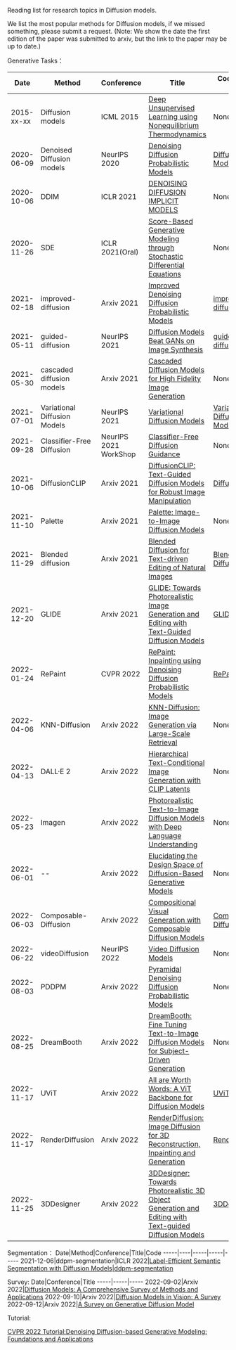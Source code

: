 
Reading list for research topics in Diffusion models.

We list the most popular methods for Diffusion models, if we missed something, please submit a request.
(Note: We show the date the first edition of the paper was submitted to arxiv, but the link to the paper may be up to date.)

Generative Tasks：

Date|Method|Conference|Title|Code/Project Page
-----|----|-----|-----|-----
2015-xx-xx|Diffusion models|ICML 2015|[Deep Unsupervised Learning using Nonequilibrium Thermodynamics](http://proceedings.mlr.press/v37/sohl-dickstein15.pdf)|None
2020-06-09|Denoised Diffusion models|NeurIPS 2020|[Denoising Diffusion Probabilistic Models](https://arxiv.org/pdf/2006.11239.pdf)|[Diffusion Models](https://github.com/hojonathanho/diffusion)
2020-10-06|DDIM|ICLR 2021|[DENOISING DIFFUSION IMPLICIT MODELS](https://arxiv.org/pdf/2010.02502.pdf)|None
2020-11-26|SDE|ICLR 2021(Oral)|[Score-Based Generative Modeling through Stochastic Differential Equations](https://arxiv.org/pdf/2011.13456.pdf)|None
2021-02-18|improved-diffusion|Arxiv 2021|[Improved Denoising Diffusion Probabilistic Models](https://arxiv.org/pdf/2102.09672.pdf)|[improved-diffusion](https://github.com/openai/improved-diffusion)
2021-05-11|guided-diffusion|NeurIPS 2021|[Diffusion Models Beat GANs on Image Synthesis](https://arxiv.org/pdf/2105.05233.pdf)|[guided-diffusion](https://github.com/openai/guided-diffusion)
2021-05-30|cascaded diffusion models|Arxiv 2021|[Cascaded Diffusion Models for High Fidelity Image Generation](https://arxiv.org/pdf/2106.15282.pdf)|None
2021-07-01|Variational Diffusion Models|NeurIPS 2021|[Variational Diffusion Models](https://arxiv.org/pdf/2107.00630.pdf)|[Variational Diffusion Models](https://github.com/google-research/vdm)
2021-09-28|Classifier-Free Diffusion|NeurIPS 2021 WorkShop|[Classifier-Free Diffusion Guidance](https://openreview.net/pdf?id=qw8AKxfYbI)|None
2021-10-06|DiffusionCLIP|Arxiv 2021|[DiffusionCLIP: Text-Guided Diffusion Models for Robust Image Manipulation](https://arxiv.org/pdf/2112.10741.pdf)|[DiffusionCLIP](https://github.com/gwang-kim/DiffusionCLIP)
2021-11-10|Palette|Arxiv 2021|[Palette: Image-to-Image Diffusion Models](https://arxiv.org/pdf/2111.05826.pdf)| None
2021-11-29|Blended diffusion|Arxiv 2021|[Blended Diffusion for Text-driven Editing of Natural Images](https://arxiv.org/pdf/2111.14818.pdf)|[Blended Diffusion](https://omriavrahami.com/blended-diffusion-page/)
2021-12-20|GLIDE|Arxiv 2021|[GLIDE: Towards Photorealistic Image Generation and Editing with Text-Guided Diffusion Models](https://arxiv.org/pdf/2112.10741.pdf)|[GLIDE](https://github.com/openai/glide-text2im)
2022-01-24|RePaint|CVPR 2022|[RePaint: Inpainting using Denoising Diffusion Probabilistic Models](https://arxiv.org/pdf/2201.09865.pdf)|[RePaint](https://www.git.io/RePaint)
2022-04-06|KNN-Diffusion|Arxiv 2022|[KNN-Diffusion: Image Generation via Large-Scale Retrieval](https://arxiv.org/pdf/2204.02849.pdf)|None
2022-04-13|DALL·E 2|Arxiv 2022|[Hierarchical Text-Conditional Image Generation with CLIP Latents](https://arxiv.org/pdf/2204.06125.pdf)|None
2022-05-23|Imagen|Arxiv 2022|[Photorealistic Text-to-Image Diffusion Models with Deep Language Understanding](https://arxiv.org/pdf/2205.11487.pdf)|None
2022-06-01|--|Arxiv 2022|[Elucidating the Design Space of Diffusion-Based Generative Models](https://arxiv.org/pdf/2206.00364.pdf)|None
2022-06-03|Composable-Diffusion|Arxiv 2022|[Compositional Visual Generation with Composable Diffusion Models](https://arxiv.org/pdf/2206.01714.pdf)|[Composable-Diffusion](https://github.com/energy-based-model/Compositional-Visual-Generation-with-Composable-Diffusion-Models-PyTorch)
2022-06-22|videoDiffusion|NeurIPS 2022|[Video Diffusion Models](https://arxiv.org/pdf/2204.03458.pdf)|None
2022-08-03|PDDPM|Arxiv 2022|[Pyramidal Denoising Diffusion Probabilistic Models](https://arxiv.org/pdf/2208.01864.pdf)|None
2022-08-25|DreamBooth|Arxiv 2022|[DreamBooth: Fine Tuning Text-to-Image Diffusion Models for Subject-Driven Generation](https://arxiv.org/pdf/2208.12242.pdf)|None
2022-11-17|UViT|Arxiv 2022|[All are Worth Words: A ViT Backbone for Diffusion Models](https://arxiv.org/pdf/2209.12152.pdf)|[UViT](https://github.com/baofff/U-ViT)
2022-11-17|RenderDiffusion|Arxiv 2022|[RenderDiffusion: Image Diffusion for 3D Reconstruction, Inpainting and Generation](https://arxiv.org/pdf/2211.09869.pdf)|[RenderDiffusion](https://github.com/Anciukevicius/RenderDiffusion)
2022-11-25|3DDesigner|Arxiv 2022|[3DDesigner: Towards Photorealistic 3D Object Generation and Editing with Text-guided Diffusion Models](https://arxiv.org/pdf/2211.14108.pdf)|[3DDesigner](https://3ddesigner-diffusion.github.io/)


Segmentation：
Date|Method|Conference|Title|Code
-----|----|-----|-----|-----
2021-12-06|ddpm-segmentation|ICLR 2022|[Label-Efficient Semantic Segmentation with Diffusion Models](https://arxiv.org/pdf/2112.03126.pdf)|[ddpm-segmentation](https://github.com/yandex-research/ddpm-segmentation)

Survey:
Date|Conference|Title
-----|-----|-----
2022-09-02|Arxiv 2022|[Diffusion Models: A Comprehensive Survey of Methods and Applications](https://arxiv.org/pdf/2209.00796.pdf)
2022-09-10|Arxiv 2022|[Diffusion Models in Vision: A Survey](https://arxiv.org/pdf/2209.04747.pdf)
2022-09-12|Arxiv 2022|[A Survey on Generative Diffusion Model](https://arxiv.org/pdf/2209.02646.pdf)

Tutorial:

[CVPR 2022 Tutorial:Denoising Diffusion-based Generative Modeling: Foundations and Applications](https://cvpr2022-tutorial-diffusion-models.github.io)





